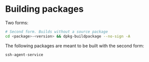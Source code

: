 # Building packages

Two forms:

```bash
# Second form. Builds without a source package
cd <package>-<version> && dpkg-buildpackage --no-sign -A
```

The following packages are meant to be built with the second form:

```
ssh-agent-service
```
